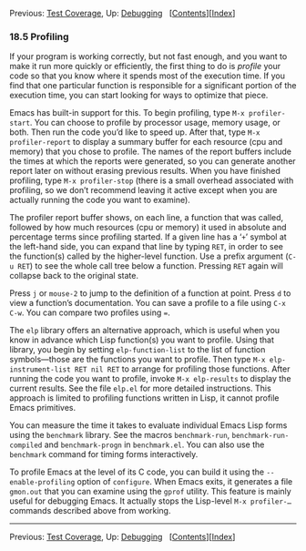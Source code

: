 <!-- This is the GNU Emacs Lisp Reference Manual
corresponding to Emacs version 27.2.

Copyright (C) 1990-1996, 1998-2021 Free Software Foundation,
Inc.

Permission is granted to copy, distribute and/or modify this document
under the terms of the GNU Free Documentation License, Version 1.3 or
any later version published by the Free Software Foundation; with the
Invariant Sections being "GNU General Public License," with the
Front-Cover Texts being "A GNU Manual," and with the Back-Cover
Texts as in (a) below.  A copy of the license is included in the
section entitled "GNU Free Documentation License."

(a) The FSF's Back-Cover Text is: "You have the freedom to copy and
modify this GNU manual.  Buying copies from the FSF supports it in
developing GNU and promoting software freedom." -->

<!-- Created by GNU Texinfo 6.7, http://www.gnu.org/software/texinfo/ -->

Previous: [Test Coverage](Test-Coverage.html), Up: [Debugging](Debugging.html)   \[[Contents](index.html#SEC_Contents "Table of contents")]\[[Index](Index.html "Index")]

### 18.5 Profiling

If your program is working correctly, but not fast enough, and you want to make it run more quickly or efficiently, the first thing to do is *profile* your code so that you know where it spends most of the execution time. If you find that one particular function is responsible for a significant portion of the execution time, you can start looking for ways to optimize that piece.

Emacs has built-in support for this. To begin profiling, type `M-x profiler-start`. You can choose to profile by processor usage, memory usage, or both. Then run the code you’d like to speed up. After that, type `M-x profiler-report` to display a summary buffer for each resource (cpu and memory) that you chose to profile. The names of the report buffers include the times at which the reports were generated, so you can generate another report later on without erasing previous results. When you have finished profiling, type `M-x profiler-stop` (there is a small overhead associated with profiling, so we don’t recommend leaving it active except when you are actually running the code you want to examine).

The profiler report buffer shows, on each line, a function that was called, followed by how much resources (cpu or memory) it used in absolute and percentage terms since profiling started. If a given line has a ‘`+`’ symbol at the left-hand side, you can expand that line by typing `RET`, in order to see the function(s) called by the higher-level function. Use a prefix argument (`C-u RET`) to see the whole call tree below a function. Pressing `RET` again will collapse back to the original state.

Press `j` or `mouse-2` to jump to the definition of a function at point. Press `d` to view a function’s documentation. You can save a profile to a file using `C-x C-w`. You can compare two profiles using `=`.

The `elp` library offers an alternative approach, which is useful when you know in advance which Lisp function(s) you want to profile. Using that library, you begin by setting `elp-function-list` to the list of function symbols—those are the functions you want to profile. Then type `M-x elp-instrument-list RET nil RET`<!-- /@w --> to arrange for profiling those functions. After running the code you want to profile, invoke `M-x elp-results`<!-- /@w --> to display the current results. See the file `elp.el` for more detailed instructions. This approach is limited to profiling functions written in Lisp, it cannot profile Emacs primitives.

You can measure the time it takes to evaluate individual Emacs Lisp forms using the `benchmark` library. See the macros `benchmark-run`, `benchmark-run-compiled` and `benchmark-progn` in `benchmark.el`. You can also use the `benchmark` command for timing forms interactively.

To profile Emacs at the level of its C code, you can build it using the `--enable-profiling` option of `configure`. When Emacs exits, it generates a file `gmon.out` that you can examine using the `gprof` utility. This feature is mainly useful for debugging Emacs. It actually stops the Lisp-level `M-x profiler-…` commands described above from working.

***

Previous: [Test Coverage](Test-Coverage.html), Up: [Debugging](Debugging.html)   \[[Contents](index.html#SEC_Contents "Table of contents")]\[[Index](Index.html "Index")]
